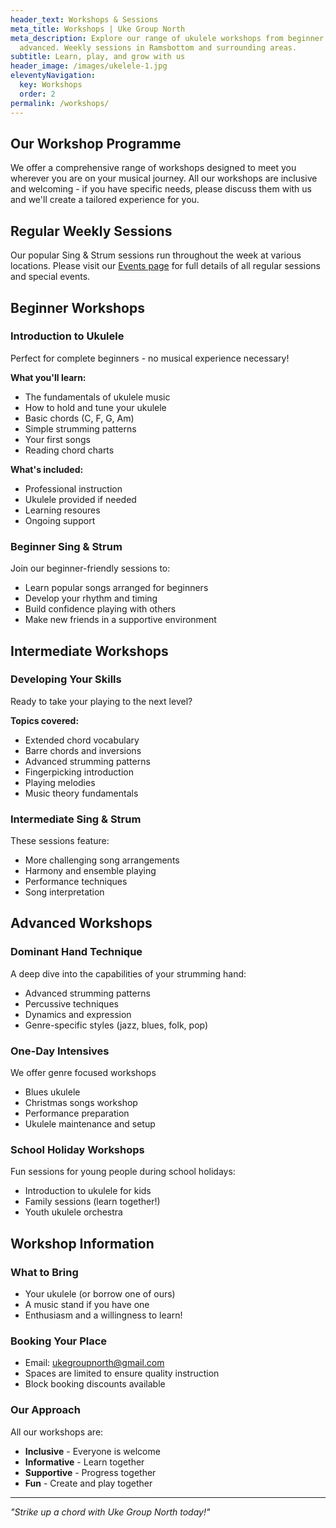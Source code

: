 ```yaml
---
header_text: Workshops & Sessions
meta_title: Workshops | Uke Group North
meta_description: Explore our range of ukulele workshops from beginner to
  advanced. Weekly sessions in Ramsbottom and surrounding areas.
subtitle: Learn, play, and grow with us
header_image: /images/ukelele-1.jpg
eleventyNavigation:
  key: Workshops
  order: 2
permalink: /workshops/
---
```

## Our Workshop Programme

We offer a comprehensive range of workshops designed to meet you wherever you are on your musical journey. All our workshops are inclusive and welcoming - if you have specific needs, please discuss them with us and we'll create a tailored experience for you.

## Regular Weekly Sessions

Our popular Sing & Strum sessions run throughout the week at various locations. Please visit our [Events page](/events/) for full details of all regular sessions and special events.

## Beginner Workshops

### Introduction to Ukulele
Perfect for complete beginners - no musical experience necessary!

**What you'll learn:**
- The fundamentals of ukulele music
- How to hold and tune your ukulele
- Basic chords (C, F, G, Am)
- Simple strumming patterns
- Your first songs
- Reading chord charts

**What's included:**
- Professional instruction
- Ukulele provided if needed
- Learning resoures
- Ongoing support

### Beginner Sing & Strum
Join our beginner-friendly sessions to:
- Learn popular songs arranged for beginners
- Develop your rhythm and timing
- Build confidence playing with others
- Make new friends in a supportive environment

## Intermediate Workshops

### Developing Your Skills
Ready to take your playing to the next level?

**Topics covered:**
- Extended chord vocabulary
- Barre chords and inversions
- Advanced strumming patterns
- Fingerpicking introduction
- Playing melodies
- Music theory fundamentals

### Intermediate Sing & Strum
These sessions feature:
- More challenging song arrangements
- Harmony and ensemble playing
- Performance techniques
- Song interpretation

## Advanced Workshops

### Dominant Hand Technique
A deep dive into the capabilities of your strumming hand:
- Advanced strumming patterns
- Percussive techniques
- Dynamics and expression
- Genre-specific styles (jazz, blues, folk, pop)

### One-Day Intensives
We offer genre focused workshops
- Blues ukulele
- Christmas songs workshop
- Performance preparation
- Ukulele maintenance and setup

### School Holiday Workshops
Fun sessions for young people during school holidays:
- Introduction to ukulele for kids
- Family sessions (learn together!)
- Youth ukulele orchestra

## Workshop Information

### What to Bring
- Your ukulele (or borrow one of ours)
- A music stand if you have one
- Enthusiasm and a willingness to learn!

### Booking Your Place
- Email: [ukegroupnorth@gmail.com](mailto:ukegroupnorth@gmail.com)
- Spaces are limited to ensure quality instruction
- Block booking discounts available

### Our Approach
All our workshops are:
- **Inclusive** - Everyone is welcome
- **Informative** - Learn together
- **Supportive** - Progress together   
- **Fun** - Create and play together

---

*"Strike up a chord with Uke Group North today!"*